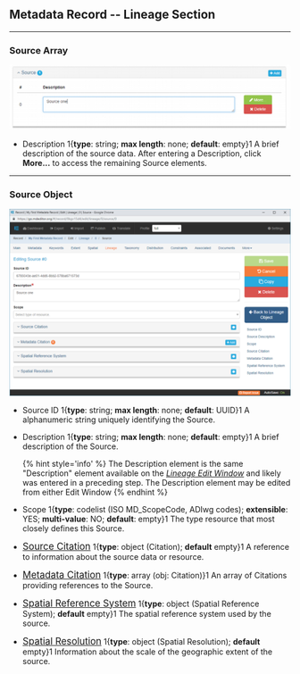 ## Metadata Record -- Lineage Section
---

### Source Array

![Source Array](/assets/reference/edit-objects/metadata/lineage/source-array.png) 

 * <span class="md-element">Description</span> 1{**type**: string; **max length**: none; **default**: empty}1  A brief description of the source data.  After entering a <span class="md-element">Description</span>, click <strong class="btn btn-success btn-xs"> <i class="fa fa-pencil"> </i> More...</strong> to access the remaining <span class="md-panel">Source</span> elements.  
 
---
 
### Source Object

![Source Edit Window](/assets/reference/edit-objects/metadata/lineage/source-panel.png)

* <span class="md-element">Source ID</span> 1{**type**: string; **max length**: none; **default**: UUID}1  A alphanumeric string uniquely identifying the <span class="md-panel">Source</span>.  

* <span class="md-element">Description</span> <i class="fa fa-asterisk required" title="Required"></i> 1{**type**: string; **max length**: none; **default**: empty}1  A brief description of the <span class="md-panel">Source</span>.  
 
  {% hint style='info' %}
  The <span class="md-element">Description</span> element is the same "Description" element available on the *[Lineage Edit Window](../lineage-section.md)* and likely was entered in a preceding step.  The <span class="md-element">Description</span> element may be edited from either <span class="md-window">Edit Window</span>
  {% endhint %} 

* <span class="md-element">Scope</span> 1{**type**: codelist (ISO MD_ScopeCode, ADIwg codes); **extensible**: YES; **multi-value**: NO; **default**: empty}1  The type resource that most closely defines this <span class="md-panel">Source</span>. 


* [<span class="md-panel" style="font-size: larger">Source Citation</span>](sourceCitation-panel.md) 1{**type**: object (<span class="md-panel">Citation</span>); **default** empty}1   A reference to information about the source data or resource.

* [<span class="md-panel" style="font-size: larger">Metadata Citation</span>](metadataCitation-panel.md) 1{**type**: array (<span class="md-panel">obj: Citation</span>)}1  An array of <span class="md-panel">Citations</span> providing references to the <span class="md-panel">Source</span>.

* [<span class="md-panel" style="font-size: larger">Spatial Reference System</span>](referenceSystem-panel.md) 1{**type**: object (<span class="md-panel">Spatial Reference System</span>); **default** empty}1  The spatial reference system used by the source. 

* [<span class="md-panel" style="font-size: larger">Spatial Resolution</span>](spatialResolution-panel.md) 1{**type**: object (<span class="md-panel">Spatial Resolution</span>); **default** empty}1  Information about the scale of the geographic extent of the source. 

